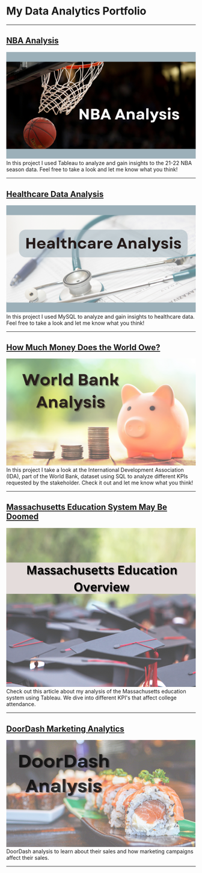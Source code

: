 # My Data Analytics Portfolio

---
## [NBA Analysis](/NBA_Analysis.md)
[<img src="images/NBA_Analysis_cover.png"/>](/NBA_Analysis.md)
In this project I used Tableau to analyze and gain insights to the 21-22 NBA season data. Feel free to take a look and let me know what you think!

---
## [Healthcare Data Analysis](/Healthcare_Analysis.md)
[<img src="images/HealthCare_Analysis_Cover.png"/>](/Healthcare_Analysis.md)
In this project I used MySQL to analyze and gain insights to healthcare data. Feel free to take a look and let me know what you think!

---
## [How Much Money Does the World Owe?](/SQL_Banking_Project.md)
[<img src="images/SQL_Banking_Cover.png"/>](/SQL_Banking_Project.md)
In this project I take a look at the International Development Association (IDA), part of the World Bank, dataset using SQL to analyze different KPIs requested by the stakeholder. Check it out and let me know what you think!

---
## [Massachusetts Education System May Be Doomed](/Massachusetts_School_Analysis.md)
[<img src="images/Massachusetts_Cover.png"/>](/Massachusetts_School_Analysis.md)
Check out this article about my analysis of the Massachusetts education system using Tableau. We dive into different KPI's that affect college attendance.

---
## [DoorDash Marketing Analytics](https://www.linkedin.com/pulse/doordash-marketing-analysis-julio-espinoza/)
[<img src="images/DoorDash Analytics.png"/>](https://www.linkedin.com/pulse/doordash-marketing-analysis-julio-espinoza/)
DoorDash analysis to learn about their sales and how marketing campaigns affect their sales.

---
